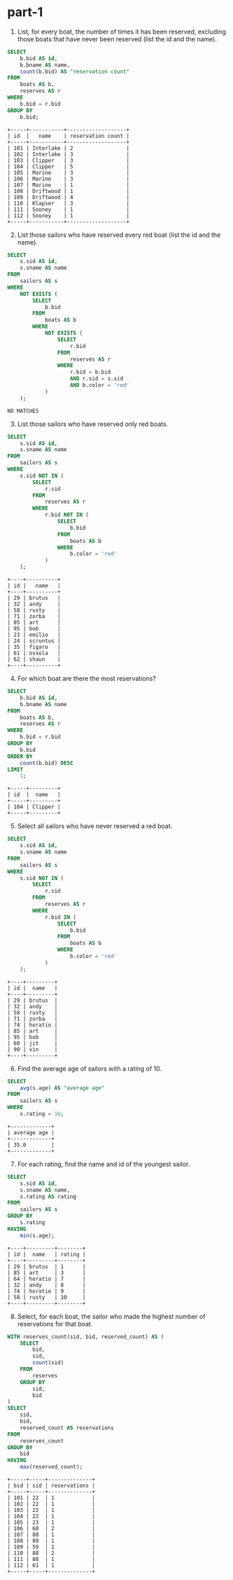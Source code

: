 # part-1

1. List, for every boat, the number of times it has been reserved,
   excluding those boats that have never been reserved (list the id and
   the name).

```sql
SELECT
    b.bid AS id,
    b.bname AS name,
    count(b.bid) AS "reservation count"
FROM
    boats AS b,
    reserves AS r
WHERE
    b.bid = r.bid
GROUP BY
    b.bid;
```

```
+-----+-----------+-------------------+
| id  |   name    | reservation count |
+-----+-----------+-------------------+
| 101 | Interlake | 2                 |
| 102 | Interlake | 3                 |
| 103 | Clipper   | 3                 |
| 104 | Clipper   | 5                 |
| 105 | Marine    | 3                 |
| 106 | Marine    | 3                 |
| 107 | Marine    | 1                 |
| 108 | Driftwood | 1                 |
| 109 | Driftwood | 4                 |
| 110 | Klapser   | 3                 |
| 111 | Sooney    | 1                 |
| 112 | Sooney    | 1                 |
+-----+-----------+-------------------+
```

2. List those sailors who have reserved every red boat (list the id and
   the name).

```sql
SELECT
    s.sid AS id,
    s.sname AS name
FROM
    sailors AS s
WHERE
    NOT EXISTS (
        SELECT
            b.bid
        FROM
            boats AS b
        WHERE
            NOT EXISTS (
                SELECT
                    r.bid
                FROM
                    reserves AS r
                WHERE
                    r.bid = b.bid
                    AND r.sid = s.sid
                    AND b.color = 'red'
            )
    );
```

```
NO MATCHES
```

3. List those sailors who have reserved only red boats.

```sql
SELECT
    s.sid AS id,
    s.sname AS name
FROM
    sailors AS s
WHERE
    s.sid NOT IN (
        SELECT
            r.sid
        FROM
            reserves AS r
        WHERE
            r.bid NOT IN (
                SELECT
                    b.bid
                FROM
                    boats AS b
                WHERE
                    b.color = 'red'
            )
    );
```

```
+----+----------+
| id |   name   |
+----+----------+
| 29 | brutus   |
| 32 | andy     |
| 58 | rusty    |
| 71 | zorba    |
| 85 | art      |
| 95 | bob      |
| 23 | emilio   |
| 24 | scruntus |
| 35 | figaro   |
| 61 | ossola   |
| 62 | shaun    |
+----+----------+
```

4. For which boat are there the most reservations?

```sql
SELECT
    b.bid AS id,
    b.bname AS name
FROM
    boats AS b,
    reserves AS r
WHERE
    b.bid = r.bid
GROUP BY
    b.bid
ORDER BY
    count(b.bid) DESC
LIMIT
    1;
```

```
+-----+---------+
| id  |  name   |
+-----+---------+
| 104 | Clipper |
+-----+---------+
```

5. Select all sailors who have never reserved a red boat.

```sql
SELECT
    s.sid AS id,
    s.sname AS name
FROM
    sailors AS s
WHERE
    s.sid NOT IN (
        SELECT
            r.sid
        FROM
            reserves AS r
        WHERE
            r.bid IN (
                SELECT
                    b.bid
                FROM
                    boats AS b
                WHERE
                    b.color = 'red'
            )
    );
```

```
+----+---------+
| id |  name   |
+----+---------+
| 29 | brutus  |
| 32 | andy    |
| 58 | rusty   |
| 71 | zorba   |
| 74 | horatio |
| 85 | art     |
| 95 | bob     |
| 60 | jit     |
| 90 | vin     |
+----+---------+
```

6. Find the average age of sailors with a rating of 10.

```sql
SELECT
    avg(s.age) AS "average age"
FROM
    sailors AS s
WHERE
    s.rating = 10;
```

```
+-------------+
| average age |
+-------------+
| 35.0        |
+-------------+
```

7. For each rating, find the name and id of the youngest sailor.

```sql
SELECT
    s.sid AS id,
    s.sname AS name,
    s.rating AS rating
FROM
    sailors AS s
GROUP BY
    s.rating
HAVING
    min(s.age);
```

```
+----+---------+--------+
| id |  name   | rating |
+----+---------+--------+
| 29 | brutus  | 1      |
| 85 | art     | 3      |
| 64 | horatio | 7      |
| 32 | andy    | 8      |
| 74 | horatio | 9      |
| 58 | rusty   | 10     |
+----+---------+--------+
```

8. Select, for each boat, the sailor who made the highest number of
   reservations for that boat.

```sql
WITH reserves_count(sid, bid, reserved_count) AS (
    SELECT
        bid,
        sid,
        count(sid)
    FROM
        reserves
    GROUP BY
        sid,
        bid
)
SELECT
    sid,
    bid,
    reserved_count AS reservations
FROM
    reserves_count
GROUP BY
    bid
HAVING
    max(reserved_count);
```

```
+-----+-----+--------------+
| bid | sid | reservations |
+-----+-----+--------------+
| 101 | 22  | 1            |
| 102 | 22  | 1            |
| 103 | 22  | 1            |
| 104 | 22  | 1            |
| 105 | 23  | 1            |
| 106 | 60  | 2            |
| 107 | 88  | 1            |
| 108 | 89  | 1            |
| 109 | 59  | 1            |
| 110 | 88  | 2            |
| 111 | 88  | 1            |
| 112 | 61  | 1            |
+-----+-----+--------------+
```
